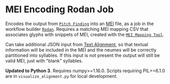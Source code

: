 # MEI Encoding Rodan Job

Encodes the output from [`Pitch Finding`](https://github.com/DDMAL/heuristic-pitch-finding) into an [MEI](http://music-encoding.org/) file, as a job in the workflow builder [```Rodan```](https://github.com/DDMAL/Rodan). Requires a matching MEI mapping CSV that associates glyphs with snippets of MEI, created with the [`MEI Mapping Tool`](https://github.com/DDMAL/mei-mapping-tool).

Can take additional JSON input from [Text Alignment](https://github.com/DDMAL/text-alignment), so that textual information will be included in the MEI and the neumes will be correctly partitioned into syllables. If this input is not present the output will still be valid MEI, just with "blank" syllables.

**Updated to Python 3**. Requires numpy>=1.16.0. Scripts requiring PIL>=6.1.0 are in ```visualize_alignment.py``` for local development.
